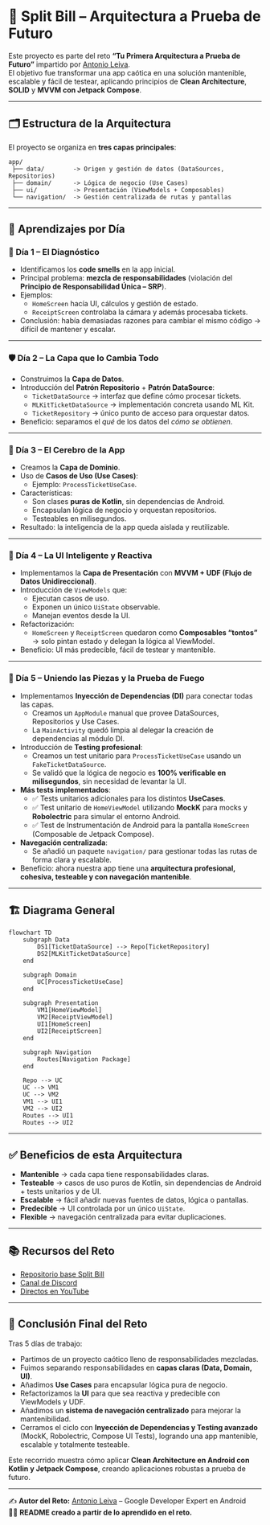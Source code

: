 # 📱 Split Bill – Arquitectura a Prueba de Futuro

Este proyecto es parte del reto **“Tu Primera Arquitectura a Prueba de Futuro”** impartido por [Antonio Leiva](https://devexpert.io).  
El objetivo fue transformar una app caótica en una solución mantenible, escalable y fácil de testear, aplicando principios de **Clean Architecture**, **SOLID** y **MVVM con Jetpack Compose**.

---

## 🗂️ Estructura de la Arquitectura

El proyecto se organiza en **tres capas principales**:

```
app/
 ├── data/        -> Origen y gestión de datos (DataSources, Repositorios)
 ├── domain/      -> Lógica de negocio (Use Cases)
 ├── ui/          -> Presentación (ViewModels + Composables)
 └── navigation/  -> Gestión centralizada de rutas y pantallas
```

---

## 📅 Aprendizajes por Día

### 🔎 Día 1 – El Diagnóstico
- Identificamos los **code smells** en la app inicial.
- Principal problema: **mezcla de responsabilidades** (violación del **Principio de Responsabilidad Única – SRP**).
- Ejemplos:
  - `HomeScreen` hacía UI, cálculos y gestión de estado.
  - `ReceiptScreen` controlaba la cámara y además procesaba tickets.
- Conclusión: había demasiadas razones para cambiar el mismo código → difícil de mantener y escalar.

---

### 🛡️ Día 2 – La Capa que lo Cambia Todo
- Construimos la **Capa de Datos**.
- Introducción del **Patrón Repositorio** + **Patrón DataSource**:
  - `TicketDataSource` → interfaz que define cómo procesar tickets.
  - `MLKitTicketDataSource` → implementación concreta usando ML Kit.
  - `TicketRepository` → único punto de acceso para orquestar datos.
- Beneficio: separamos el *qué* de los datos del *cómo se obtienen*.

---

### 🧠 Día 3 – El Cerebro de la App
- Creamos la **Capa de Dominio**.
- Uso de **Casos de Uso (Use Cases)**:
  - Ejemplo: `ProcessTicketUseCase`.
- Características:
  - Son clases **puras de Kotlin**, sin dependencias de Android.
  - Encapsulan lógica de negocio y orquestan repositorios.
  - Testeables en milisegundos.
- Resultado: la inteligencia de la app queda aislada y reutilizable.

---

### 🎨 Día 4 – La UI Inteligente y Reactiva
- Implementamos la **Capa de Presentación** con **MVVM + UDF (Flujo de Datos Unidireccional)**.
- Introducción de `ViewModels` que:
  - Ejecutan casos de uso.
  - Exponen un único `UiState` observable.
  - Manejan eventos desde la UI.
- Refactorización:
  - `HomeScreen` y `ReceiptScreen` quedaron como **Composables “tontos”** → solo pintan estado y delegan la lógica al ViewModel.
- Beneficio: UI más predecible, fácil de testear y mantenible.

---

### 🧩 Día 5 – Uniendo las Piezas y la Prueba de Fuego
- Implementamos **Inyección de Dependencias (DI)** para conectar todas las capas.
  - Creamos un `AppModule` manual que provee DataSources, Repositorios y Use Cases.
  - La `MainActivity` quedó limpia al delegar la creación de dependencias al módulo DI.
- Introducción de **Testing profesional**:
  - Creamos un test unitario para `ProcessTicketUseCase` usando un `FakeTicketDataSource`.
  - Se validó que la lógica de negocio es **100% verificable en milisegundos**, sin necesidad de levantar la UI.
- **Más tests implementados**:
  - ✅ Tests unitarios adicionales para los distintos **UseCases**.
  - ✅ Test unitario de `HomeViewModel` utilizando **MockK** para mocks y **Robolectric** para simular el entorno Android.
  - ✅ Test de Instrumentación de Android para la pantalla `HomeScreen` (Composable de Jetpack Compose).
- **Navegación centralizada**:
  - Se añadió un paquete `navigation/` para gestionar todas las rutas de forma clara y escalable.
- Beneficio: ahora nuestra app tiene una **arquitectura profesional, cohesiva, testeable y con navegación mantenible**.

---

## 🏗️ Diagrama General

```mermaid
flowchart TD
    subgraph Data
        DS1[TicketDataSource] --> Repo[TicketRepository]
        DS2[MLKitTicketDataSource]
    end

    subgraph Domain
        UC[ProcessTicketUseCase]
    end

    subgraph Presentation
        VM1[HomeViewModel]
        VM2[ReceiptViewModel]
        UI1[HomeScreen]
        UI2[ReceiptScreen]
    end

    subgraph Navigation
        Routes[Navigation Package]
    end

    Repo --> UC
    UC --> VM1
    UC --> VM2
    VM1 --> UI1
    VM2 --> UI2
    Routes --> UI1
    Routes --> UI2
```

---

## ✅ Beneficios de esta Arquitectura

- **Mantenible** → cada capa tiene responsabilidades claras.
- **Testeable** → casos de uso puros de Kotlin, sin dependencias de Android + tests unitarios y de UI.
- **Escalable** → fácil añadir nuevas fuentes de datos, lógica o pantallas.
- **Predecible** → UI controlada por un único `UiState`.
- **Flexible** → navegación centralizada para evitar duplicaciones.

---

## 📚 Recursos del Reto
- [Repositorio base Split Bill](https://github.com/devexpert-io/split-bill)
- [Canal de Discord](https://devexpert.io/discord)
- [Directos en YouTube](https://youtube.com/@AntonioLeiva)

---

## 🎉 Conclusión Final del Reto
Tras 5 días de trabajo:

- Partimos de un proyecto caótico lleno de responsabilidades mezcladas.
- Fuimos separando responsabilidades en **capas claras (Data, Domain, UI)**.
- Añadimos **Use Cases** para encapsular lógica pura de negocio.
- Refactorizamos la **UI** para que sea reactiva y predecible con ViewModels y UDF.
- Añadimos un **sistema de navegación centralizado** para mejorar la mantenibilidad.
- Cerramos el ciclo con **Inyección de Dependencias y Testing avanzado** (MockK, Robolectric, Compose UI Tests), logrando una app mantenible, escalable y totalmente testeable.

Este recorrido muestra cómo aplicar **Clean Architecture en Android con Kotlin y Jetpack Compose**, creando aplicaciones robustas a prueba de futuro.

---

✍️ **Autor del Reto:** [Antonio Leiva](http://devexpert.io) – Google Developer Expert en Android  
👨‍💻 **README creado a partir de lo aprendido en el reto.**